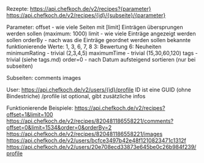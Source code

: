 Rezepte:
https://api.chefkoch.de/v2/recipes?{parameter}
https://api.chefkoch.de/v2/recipes/{id}/{subseite}/{parameter}

Parameter:
offset - wie viele Seiten mit [limit] Einträgen übersprungen werden sollen (maximum: 1000)
limit - wie viele Einträge angezeigt werden sollen
orderBy - nach was die Einträge geordnet werden sollen
    bekannte funktionierende Werte: 1, 3, 6, 7, 8
        3: Bewertung
        6: Neuheiten
minimumRating - trivial (2,3,4,5)
maximumTime - trivial (15,30,60,120)
tags - trivial (siehe tags.md)
order=0 - nach Datum aufsteigend sortieren (nur bei subseiten)

Subseiten:
comments
images


User:
https://api.chefkoch.de/v2/users/{id}/profile
ID ist eine GUID (ohne Bindestriche)
/profile ist optional, gibt zusätzliche infos


Funktionierende Beispiele:
https://api.chefkoch.de/v2/recipes?offset=1&limit=100
https://api.chefkoch.de/v2/recipes/820481186558221/comments?offset=0&limit=1534&order=0&orderBy=2
https://api.chefkoch.de/v2/recipes/820481186558221/images
https://api.chefkoch.de/v2/users/bcfce3497b42e48f1210823471c1312f
https://api.chefkoch.de/v2/users/20e708ecd33873e645be0c26b984f239/profile